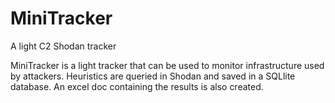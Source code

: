 # MiniTracker
A light C2 Shodan tracker

MiniTracker is a light tracker that can be used to monitor infrastructure used by attackers. Heuristics are queried in Shodan and saved in a SQLlite database. 
An excel doc containing the results is also created. 
